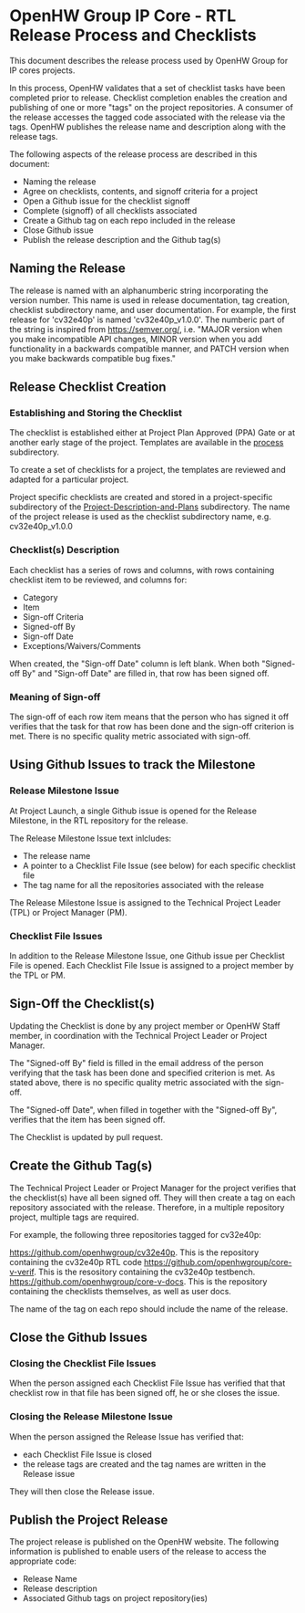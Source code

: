 # OpenHW Group IP Core - RTL Release Process and Checklists

This document describes the release process used by OpenHW Group for IP cores projects.

In this process, OpenHW validates that a set of checklist tasks have been completed prior to release.
Checklist completion enables the creation and publishing of one or more "tags" on the project repositories. A consumer of the release accesses the tagged code associated with the release via the tags. OpenHW publishes the release name and description along with the release tags.


The following aspects of the release process are described in this document: 
* Naming the release
* Agree on checklists, contents, and signoff criteria for a project
* Open a Github issue for the checklist signoff
* Complete (signoff) of all checklists associated
* Create a Github tag on each repo included in the release
* Close Github issue
* Publish the release description and the Github tag(s)

## Naming the Release

The release is named with an alphanumberic string incorporating the version number. This name is used in release documentation, tag creation, checklist subdirectory name, and user documentation.
For example, the first release for 'cv32e40p' is named  'cv32e40p_v1.0.0'.
The numberic part of the string is inspired from https://semver.org/, i.e.
"MAJOR version when you make incompatible API changes,
MINOR version when you add functionality in a backwards compatible manner, and
PATCH version when you make backwards compatible bug fixes."

## Release Checklist Creation

### Establishing and Storing the Checklist

The checklist is established either at Project Plan Approved (PPA) Gate or at another early stage of the project. 
Templates are available in the [process](https://github.com/openhwgroup/programs/tree/master/process) subdirectory.

To create a set of checklists for a project, the templates are reviewed and adapted for a particular project.

Project specific checklists are created and stored in a project-specific subdirectory of the [Project-Description-and-Plans](https://github.com/openhwgroup/programs/tree/master/roject-Description-and-Plans) subdirectory.
The name of the project release is used as the checklist subdirectory name, e.g. cv32e40p_v1.0.0

### Checklist(s) Description

Each checklist has a series of rows and columns, with rows containing checklist item to be reviewed, and columns for:

* Category	
* Item	
* Sign-off Criteria	
* Signed-off By	
* Sign-off Date	
* Exceptions/Waivers/Comments

When created, the "Sign-off Date" column is left blank. When both "Signed-off By" and "Sign-off Date" are filled in, that row has been signed off.

### Meaning of Sign-off
The sign-off of each row item means that the person who has signed it off verifies that the task for that row has been done and the sign-off criterion is met. There is no specific quality metric associated with sign-off. 



## Using Github Issues to track the Milestone

### Release Milestone Issue

At Project Launch, a single Github issue is opened for the Release Milestone, in the RTL repository for the release.

The Release Milestone Issue text inlcludes:
* The release name
* A pointer to a Checklist File Issue (see below) for each specific checklist file
* The tag name for all the repositories associated with the release

The Release Milestone Issue is assigned to the Technical Project Leader (TPL) or Project Manager (PM).

### Checklist File Issues

In addition to the Release Milestone Issue, one Github issue per Checklist File is opened.
Each Checklist File Issue is assigned to a project member by the TPL or PM.



## Sign-Off the Checklist(s)

Updating the Checklist is done by any project member or OpenHW Staff member, in coordination with the Technical Project Leader or Project Manager.

The "Signed-off By" field is filled in the email address of the person verifying that the task has been done and specified criterion is met.
As stated above, there is no specific quality metric associated with the sign-off.

The "Signed-off Date", when filled in together with the "Signed-off By", verifies that the item has been signed off.

The Checklist is updated by pull request.


## Create the Github Tag(s)

The Technical Project Leader or Project Manager for the project verifies that the checklist(s)
have all been signed off. They will then create a tag on each repository associated with the release.
Therefore, in a multiple repository project, multiple tags are required.

For example, the following three repositories tagged for cv32e40p:

https://github.com/openhwgroup/cv32e40p. This is the repository containing the cv32e40p RTL code
https://github.com/openhwgroup/core-v-verif. This is the resository containing the cv32e40p testbench.
https://github.com/openhwgroup/core-v-docs. This is the repository containing the checklists themselves, as well as user docs.


The name of the tag on each repo should include the name of the release.



## Close the Github Issues

### Closing the Checklist File Issues
When the person assigned each Checklist File Issue has verified that that checklist row in that file has been signed off, he or she closes the issue.

### Closing the Release Milestone Issue
When the person assigned the Release Issue has verified that:
* each Checklist File Issue is closed
* the release tags are created and the tag names are written in the Release issue

They will then close the Release issue.




## Publish the Project Release

The project release is published on the OpenHW website. The following information is published to enable users of the release to access the appropriate code:

* Release Name
* Release description
* Associated Github tags on project repository(ies)
